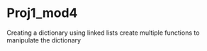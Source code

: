 # Proj1_mod4


Creating a dictionary using linked lists
create multiple functions to manipulate the dictionary
